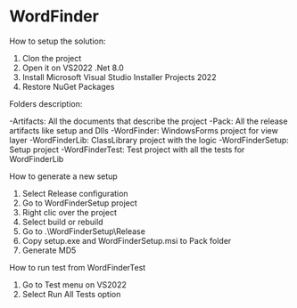 # WordFinder

How to setup the solution:

1. Clon the project
2. Open it on VS2022 .Net 8.0
3. Install Microsoft Visual Studio Installer Projects 2022
4. Restore NuGet Packages

Folders description:

-Artifacts: All the documents that describe the project
-Pack: All the release artifacts like setup and Dlls
-WordFinder: WindowsForms project for view layer
-WordFinderLib: ClassLibrary project with the logic
-WordFinderSetup: Setup project
-WordFinderTest: Test project with all the tests for WordFinderLib

How to generate a new setup

1. Select Release configuration
2. Go to WordFinderSetup project
3. Right clic over the project 
4. Select build or rebuild
5. Go to .\WordFinderSetup\Release
6. Copy setup.exe and WordFinderSetup.msi to Pack folder
7. Generate MD5

How to run test from WordFinderTest

1. Go to Test menu on VS2022
2. Select Run All Tests option